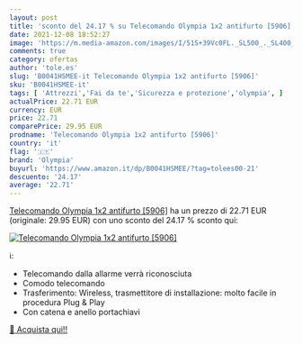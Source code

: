 ```yaml
---
layout: post
title: 'sconto del 24.17 % su Telecomando Olympia 1x2 antifurto [5906]  '
date: 2021-12-08 18:52:27
image: 'https://m.media-amazon.com/images/I/51S+39Vc0FL._SL500_._SL400_.jpg'
comments: true
category: ofertas
author: 'tole.es'
slug: 'B0041HSMEE-it Telecomando Olympia 1x2 antifurto [5906]'
sku: 'B0041HSMEE-it'
tags: [ 'Attrezzi','Fai da te','Sicurezza e protezione','olympia', ]
actualPrice: 22.71 EUR
currency: EUR
price: 22.71
comparePrice: 29.95 EUR
prodname: 'Telecomando Olympia 1x2 antifurto [5906]'
country: 'it'
flag: '🇮🇹'
brand: 'Olympia'
buyurl: 'https://www.amazon.it/dp/B0041HSMEE/?tag=tolees00-21'
descuento: '24.17'
average: '22.71'
---
```


[Telecomando Olympia 1x2 antifurto [5906]](https://www.amazon.it/dp/B0041HSMEE/?tag=tolees00-21) ha un prezzo di 22.71 EUR (originale: 29.95 EUR) con uno sconto del 24.17 % sconto qui:

[![Telecomando Olympia 1x2 antifurto [5906]](https://m.media-amazon.com/images/I/51S+39Vc0FL._SL500_._SL400_.jpg)](https://www.amazon.it/dp/B0041HSMEE/?tag=tolees00-21)

ℹ️:

- Telecomando dalla allarme verrà riconosciuta
- Comodo telecomando
- Trasferimento: Wireless, trasmettitore di installazione: molto facile in procedura Plug & Play
- Con catena e anello portachiavi

[🛒 Acquista qui!!](https://www.amazon.it/dp/B0041HSMEE/?tag=tolees00-21)
